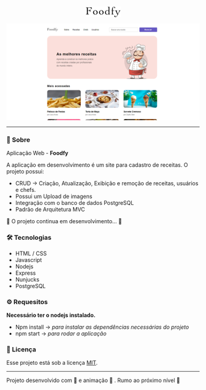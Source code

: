 <p align="center">
 <img alt="logo" src="https://raw.githubusercontent.com/wevdiaz/Foodfy/main/public/img/logo.png">
<p>

![landing Page](https://raw.githubusercontent.com/wevdiaz/Foodfy/main/app_imgs/home_foodfy.png)
 
 ***
 
 ### :speech_balloon: Sobre

 Aplicação Web - **Foodfy**


A aplicação em desenvolvimento é um site para cadastro de receitas. O projeto possui:

* CRUD -> Criação, Atualização, Exibição e remoção de receitas, usuários e chefs.
* Possui um Upload de imagens
* Integração com o banco de dados PostgreSQL
* Padrão de Arquitetura MVC

:construction: O projeto continua em desenvolvimento... :construction:

### :hammer_and_wrench: Tecnologias

* HTML / CSS
* Javascript
* Nodejs
* Express
* Nunjucks
* PostgreSQL


### :gear: Requesitos

**Necessário ter o nodejs instalado.**

* Npm install -> *para instalar as dependências necessárias do projeto*
* npm start -> *para rodar a aplicação*


### :scroll: Licença

Esse projeto está sob a licença [MIT](https://github.com/wevdiaz/Foodfy/blob/main/LICENSE).

---

Projeto desenvolvido com :blue_heart: e animação  :star_struck: . Rumo ao próximo nível :rocket:
